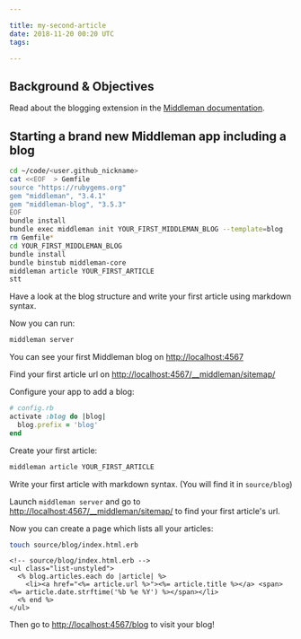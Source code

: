 ```yaml
---

title: my-second-article
date: 2018-11-20 00:20 UTC
tags:

---
```


## Background & Objectives

Read about the blogging extension in the [Middleman documentation](https://middlemanapp.com/basics/blogging/).

## Starting a brand new Middleman app including a blog

```bash
cd ~/code/<user.github_nickname>
cat <<EOF  > Gemfile
source "https://rubygems.org"
gem "middleman", "3.4.1"
gem "middleman-blog", "3.5.3"
EOF
bundle install
bundle exec middleman init YOUR_FIRST_MIDDLEMAN_BLOG --template=blog
rm Gemfile*
cd YOUR_FIRST_MIDDLEMAN_BLOG
bundle install
bundle binstub middleman-core
middleman article YOUR_FIRST_ARTICLE
stt
```

Have a look at the blog structure and write your first article using markdown syntax.

Now you can run:

```bash
middleman server
```

You can see your first Middleman blog on [http://localhost:4567](http://localhost:4567)

Find your first article url on [http://localhost:4567/__middleman/sitemap/](http://localhost:4567/__middleman/sitemap/)

Configure your app to add a blog:

```ruby
# config.rb
activate :blog do |blog|
  blog.prefix = 'blog'
end
```

Create your first article:

```bash
middleman article YOUR_FIRST_ARTICLE
```

Write your first article with markdown syntax. (You will find it in `source/blog`)

Launch `middleman server` and go to [http://localhost:4567/__middleman/sitemap/](http://localhost:4567/__middleman/sitemap/) to find your first article's url.

Now you can create a page which lists all your articles:

```bash
touch source/blog/index.html.erb
```

```erb
<!-- source/blog/index.html.erb -->
<ul class="list-unstyled">
  <% blog.articles.each do |article| %>
    <li><a href="<%= article.url %>"><%= article.title %></a> <span><%= article.date.strftime('%b %e %Y') %></span></li>
  <% end %>
</ul>
```

Then go to [http://localhost:4567/blog](http://localhost:4567/blog) to visit your blog!


